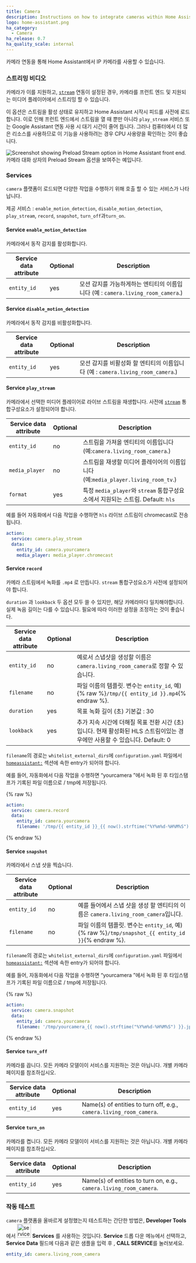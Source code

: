 ```yaml
---
title: Camera
description: Instructions on how to integrate cameras within Home Assistant.
logo: home-assistant.png
ha_category:
  - Camera
ha_release: 0.7
ha_quality_scale: internal
---
```


카메라 연동을 통해 Home Assistant에서 IP 카메라를 사용할 수 있습니다.

### 스트리밍 비디오

카메라가 이를 지원하고, [`stream`](/integrations/stream) 연동이 설정된 경우, 카메라를 프런트 엔드 및 지원되는 미디어 플레이어에서 스트리밍 할 수 있습니다.
 
이 옵션은 스트림을 활성 상태로 유지하고 Home Assistant 시작시 피드를 사전에 로드합니다. 이로 인해 프런트 엔드에서 스트림을 열 때 뿐만 아니라 `play_stream` 서비스 또는 Google Assistant 연동 사용 시 대기 시간이 줄어 듭니다. 그러나 컴퓨터에서 더 많은 리소스를 사용하므로 이 기능을 사용하려는 경우 CPU 사용량을 확인하는 것이 좋습니다.

<p class='img'>
  <img src='/images/integrations/camera/preload-stream.png' alt='Screenshot showing Preload Stream option in Home Assistant front end.'>
  카메라 대화 상자의 Preload Stream 옵션을 보여주는 예입니다.
</p>


### Services

`camera` 플랫폼이 로드되면 다양한 작업을 수행하기 위해 호출 할 수 있는 서비스가 나타납니다.

제공 서비스 : `enable_motion_detection`, `disable_motion_detection`, `play_stream`, `record`, `snapshot`, `turn_off`과`turn_on`.

#### Service `enable_motion_detection`

카메라에서 동작 감지를 활성화합니다.

| Service data attribute | Optional | Description |
| ---------------------- | -------- | ----------- |
| `entity_id`            |     yes  | 모션 감지를 가능하게하는 엔티티의 이름입니다 (예 : `camera.living_room_camera`.) |

#### Service `disable_motion_detection`

카메라에서 동작 감지를 비활성화합니다.

| Service data attribute | Optional | Description |
| ---------------------- | -------- | ----------- |
| `entity_id`            |     yes  | 모션 감지를 비활성화 할 엔티티의 이름입니다  (예 : `camera.living_room_camera`.) |

#### Service `play_stream`

카메라에서 선택한 미디어 플레이어로 라이브 스트림을 재생합니다. 사전에 [`stream`](/integrations/stream) 통합구성요소가 설정되어야 합니다.

| Service data attribute | Optional | Description |
| ---------------------- | -------- | ----------- |
| `entity_id`            |      no  | 스트림을 가져올 엔티티의 이름입니다 (예:`camera.living_room_camera`.) |
| `media_player`         |      no  | 스트림을 재생할 미디어 플레이어의 이름입니다 (예:`media_player.living_room_tv`.) |
| `format`               |      yes | 특정 `media_player`와 `stream` 통합구성요소에서 지원되는 스트림. Default: `hls` |

예를 들어 자동화에서 다음 작업을 수행하면 `hls` 라이브 스트림이 chromecast로 전송됩니다.

```yaml
action:
  service: camera.play_stream
  data:
    entity_id: camera.yourcamera
    media_player: media_player.chromecast
```

#### Service `record`

카메라 스트림에서 녹화를 `.mp4` 로 만듭니다. `stream` 통합구성요소가 사전에 설정되어야 합니다.

`duration` 과 `lookback` 두 옵션 모두 쓸 수 있지만, 해당 카메라마다 일치해야합니다. 실제 녹음 길이는 다를 수 있습니다. 필요에 따라 이러한 설정을 조정하는 것이 좋습니다.

| Service data attribute | Optional | Description |
| ---------------------- | -------- | ----------- |
| `entity_id`            |      no  | 예로서 스냅샷을 생성할 이름은 `camera.living_room_camera`로 정할 수 있습니다. |
| `filename`             |      no  | 파일 이름의 템플릿. 변수는 `entity_id`, 예) {% raw %}`/tmp/{{ entity_id }}.mp4`{% endraw %}. |
| `duration`             |      yes | 목표 녹화 길이 (초) 기본값 : 30 |
| `lookback`             |      yes | 추가 지속 시간에 더해질 목표 전환 시간 (초)입니다. 현재 활성화된 HLS 스트림이있는 경우에만 사용할 수 있습니다. Default: 0 |

`filename`의 경로는 `whitelist_external_dirs`에  `configuration.yaml` 파일에서 [`homeassistant:`](/docs/configuration/basic/) 섹션에 속한 entry가 되어야 합니다. 

예를 들어, 자동화에서 다음 작업을 수행하면 “yourcamera ”에서 녹화 된 후 타임스탬프가 기록된 파일 이름으로 / tmp에 저장됩니다.

{% raw %}
```yaml
action:
  service: camera.record
  data:
    entity_id: camera.yourcamera
    filename: '/tmp/{{ entity_id }}_{{ now().strftime("%Y%m%d-%H%M%S") }}.mp4'
```
{% endraw %}

#### Service `snapshot`

카메라에서 스냅 샷을 찍습니다.

| Service data attribute | Optional | Description |
| ---------------------- | -------- | ----------- |
| `entity_id`            |      no  | 예를 들어에서 스냅 샷을 생성 할 엔티티의 이름은 `camera.living_room_camera`입니다. |
| `filename`             |      no  | 파일 이름의 템플릿. 변수는 `entity_id`, 예) {% raw %}`/tmp/snapshot_{{ entity_id }}`{% endraw %}. |

`filename`의 경로는 `whitelist_external_dirs`에  `configuration.yaml` 파일에서 [`homeassistant:`](/docs/configuration/basic/) 섹션에 속한 entry가 되어야 합니다. 

예를 들어, 자동화에서 다음 작업을 수행하면 “yourcamera ”에서 녹화 된 후 타임스탬프가 기록된 파일 이름으로 / tmp에 저장됩니다.

{% raw %}
```yaml
action:
  service: camera.snapshot
  data:
    entity_id: camera.yourcamera
    filename: '/tmp/yourcamera_{{ now().strftime("%Y%m%d-%H%M%S") }}.jpg'
```
{% endraw %}

#### Service `turn_off`

카메라를 끕니다. 모든 카메라 모델이이 서비스를 지원하는 것은 아닙니다. 개별 카메라 페이지를 참조하십시오.

| Service data attribute | Optional | Description |
| ---------------------- | -------- | ----------- |
| `entity_id`            |     yes  | Name(s) of entities to turn off, e.g., `camera.living_room_camera`. |

#### Service `turn_on`

카메라를 켭니다. 모든 카메라 모델이이 서비스를 지원하는 것은 아닙니다. 개별 카메라 페이지를 참조하십시오.

| Service data attribute | Optional | Description |
| ---------------------- | -------- | ----------- |
| `entity_id`            |     yes  | Name(s) of entities to turn on, e.g., `camera.living_room_camera`.      |

### 작동 테스트

`camera` 플랫폼을 올바르게 설정했는지 테스트하는 간단한 방법은, **Developer Tools** 에서 <img src='/images/screenshots/developer-tool-services-icon.png' alt='service developer tool icon' class="no-shadow" height="38" /> **Services** 를 사용하는 것입니다. **Service** 드롭 다운 메뉴에서 선택하고, **Service Data** 필드에 다음과 같은 샘플을 입력 후 , **CALL SERVICE**를 눌러보세요.

```yaml
entity_id: camera.living_room_camera
```
